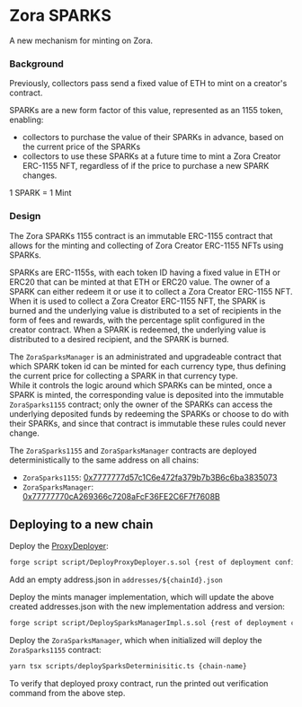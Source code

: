 # Zora SPARKS

A new mechanism for minting on Zora.

### Background

Previously, collectors pass send a fixed value of ETH to mint on a creator's contract.

SPARKs are a new form factor of this value, represented as an 1155 token, enabling:

- collectors to purchase the value of their SPARKs in advance, based on the current price of the SPARKs
- collectors to use these SPARKs at a future time to mint a Zora Creator ERC-1155 NFT, regardless of if the price to purchase a new SPARK changes.

1 SPARK = 1 Mint

### Design

The Zora SPARKs 1155 contract is an immutable ERC-1155 contract that allows for the minting and
collecting of Zora Creator ERC-1155 NFTs using SPARKs.

SPARKs are ERC-1155s, with each token ID having a fixed value in ETH or ERC20 that can be
minted at that ETH or ERC20 value. The owner of a SPARK can either redeem it or use it to
collect a Zora Creator ERC-1155 NFT. When it is used to collect a Zora Creator
ERC-1155 NFT, the SPARK is burned and the underlying value is distributed to a
set of recipients in the form of fees and rewards, with the percentage split
configured in the creator contract. When a SPARK is redeemed, the underlying
value is distributed to a desired recipient, and the SPARK is burned.

The `ZoraSparksManager` is an administrated and upgradeable contract that which SPARK token id can be minted for each currency type,
thus defining the current price for collecting a SPARK in that currency type.  
While it controls the logic around which SPARKs can be minted, once a SPARK is minted, the corresponding value is deposited into the
immutable `ZoraSparks1155` contract; only the owner of the SPARKs can access the underlying deposited funds by redeeming the SPARKs or choose to do with their SPARKs, and since that contract is immutable these rules could never change.

The `ZoraSparks1155` and `ZoraSparksManager` contracts are deployed deterministically to the same address on all chains:

- `ZoraSparks1155`: [0x7777777d57c1C6e472fa379b7b3B6c6ba3835073](https://explorer.zora.energy/address/0x7777777d57c1C6e472fa379b7b3B6c6ba3835073)
- `ZoraSparksManager`: [0x77777770cA269366c7208aFcF36FE2C6F7f7608B](https://explorer.zora.energy/address/0x77777770cA269366c7208aFcF36FE2C6F7f7608B)

## Deploying to a new chain

Deploy the [ProxyDeployer](src/DeterministicUUPSProxyDeployer.sol):

```sh
forge script script/DeployProxyDeployer.s.sol {rest of deployment config}
```

Add an empty address.json in `addresses/${chainId}.json`

Deploy the mints manager implementation, which will update the above created addresses.json with the new implementation address and version:

```sh
forge script script/DeploySparksManagerImpl.s.sol {rest of deployment config}
```

Deploy the `ZoraSparksManager`, which when initialized will deploy the `ZoraSparks1155` contract:

```sh
yarn tsx scripts/deploySparksDeterminisitic.ts {chain-name}
```

To verify that deployed proxy contract, run the printed out verification command from the above step.
